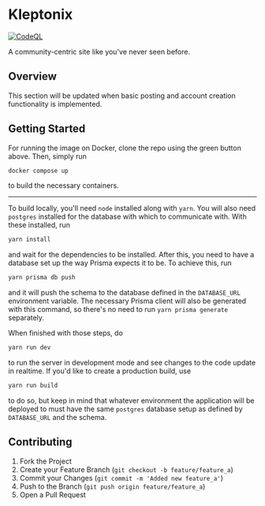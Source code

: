 # Kleptonix

[![CodeQL](https://github.com/hllywluis/kleptonix/actions/workflows/github-code-scanning/codeql/badge.svg)](https://github.com/hllywluis/kleptonix/actions/workflows/github-code-scanning/codeql)

A community-centric site like you've never seen before.

## Overview

This section will be updated when basic posting and account creation functionality is implemented.

## Getting Started

For running the image on Docker, clone the repo using the green button above. Then, simply run

```sh
docker compose up
```

to build the necessary containers.

---

To build locally, you'll need `node` installed along with `yarn`. You will also need `postgres` installed for the database with which to communicate with. With these installed, run

```sh
yarn install
```

and wait for the dependencies to be installed. After this, you need to have a database set up the way Prisma expects it to be. To achieve this, run

```sh
yarn prisma db push
```

and it will push the schema to the database defined in the `DATABASE_URL` environment variable. The necessary Prisma client will also be generated with this command, so there's no need to run `yarn prisma generate` separately.

When finished with those steps, do

```sh
yarn run dev
```

to run the server in development mode and see changes to the code update in realtime. If you'd like to create a production build, use

```sh
yarn run build
```

to do so, but keep in mind that whatever environment the application will be deployed to must have the same `postgres` database setup as defined by `DATABASE_URL` and the schema.

## Contributing

1. Fork the Project
2. Create your Feature Branch (`git checkout -b feature/feature_a`)
3. Commit your Changes (`git commit -m 'Added new feature_a'`)
4. Push to the Branch (`git push origin feature/feature_a`)
5. Open a Pull Request
